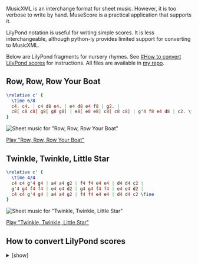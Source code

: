 MusicXML is an interchange format for sheet music. However, it is too verbose to write by hand. MuseScore is a practical application that supports it.

LilyPond notation is useful for writing simple scores. It is less interchangeable, although python-ly provides limited support for converting to MusicXML.

Below are LilyPond fragments for nursery rhymes. See [#How to convert LilyPond scores](#how-to-convert-lilypond-scores) for instructions. All files are available in [my repo](https://github.com/yuukiarchive/sheetmusic).

## Row, Row, Row Your Boat

```lilypond
\relative c' {
  \time 6/8
  c4. c4. | c4 d8 e4. | e4 d8 e4 f8 | g2. |
  c8[ c8 c8] g8[ g8 g8] | e8[ e8 e8] c8[ c8 c8] | g'4 f8 e4 d8 | c2. \fine
}
```

![Sheet music for "Row, Row, Row Your Boat"](https://github.com/user-attachments/assets/fcc2eaa1-01cd-4c4f-b5d7-1efc7838a46c)

[Play "Row, Row, Row Your Boat"](https://github.com/user-attachments/assets/b45fccd3-3ff1-40bb-9915-d9c027ac5b67)

## Twinkle, Twinkle, Little Star

```lilypond
\relative c' {
  \time 4/4
  c4 c4 g'4 g4 | a4 a4 g2 | f4 f4 e4 e4 | d4 d4 c2 |
  g'4 g4 f4 f4 | e4 e4 d2 | g4 g4 f4 f4 | e4 e4 d2 |
  c4 c4 g'4 g4 | a4 a4 g2 | f4 f4 e4 e4 | d4 d4 c2 \fine
}
```

![Sheet music for "Twinkle, Twinkle, Little Star"](https://github.com/user-attachments/assets/24440c64-272d-45c8-97dd-d40b44c73982)

[Play "Twinkle, Twinkle, Little Star"](https://github.com/user-attachments/assets/88e9beeb-d666-44e0-9c90-914824fdf873)

## How to convert LilyPond scores

<details>
<summary>[show]</summary>

Prerequisites:

* lilypond
* librsvg
* fluidsynth
* [FluidR3_GM.sf2](https://github.com/pianobooster/fluid-soundfont/releases)
* ffmpeg
* python-ly

Example of the full LilyPond score for "[Row, Row, Row Your Boat](#row-row-row-your-boat)" (row.ly):

```lilypond
\version "2.24.4"

\header {
  title = "Row, Row, Row Your Boat"
}

\paper {
  indent = #0
  line-width = #120
}

\score {
  <<
  \chords {
    c,2.*4 |
    c,2.*2 | g,2. | c,2.
  }
  \relative c' {
    \time 6/8
    c4. c4. | c4 d8 e4. | e4 d8 e4 f8 | g2. | \break
    c8[ c8 c8] g8[ g8 g8] | e8[ e8 e8] c8[ c8 c8] | g'4 f8 e4 d8 | c2. \fine
  }
  >>

  \layout {
    \autoBreaksOff
    \numericTimeSignature
  }

  \midi {
    \tempo 4. = 120
  }
}
```

Convert LilyPond to SVG and MIDI:

```sh
lilypond --svg -dcrop -dmidi-extension=mid row.ly
```

Set the SVG background to white:

```sh
rsvg-convert -b white -f svg -o row.cropped.svg row.cropped.svg
```

Convert MIDI to WAV:

```sh
fluidsynth -ni /path/to/FluidR3_GM.sf2 row.mid -F row.wav
```

Convert WAV to WebM:

```sh
ffmpeg -f lavfi -i 'color=c=black:s=320x180' -i row.wav -c:v libvpx-vp9 -c:a libopus -shortest -pix_fmt yuv420p row.webm
```

Convert LilyPond to MusicXML (extracting only the `\relative` block):

```sh
python3 -c 'import re, sys; print(re.search(r"\\relative.*?{.*?}", open(sys.argv[1]).read(), re.DOTALL).group(0))' row.ly \
| ly musicxml > row.musicxml
```

</details>
